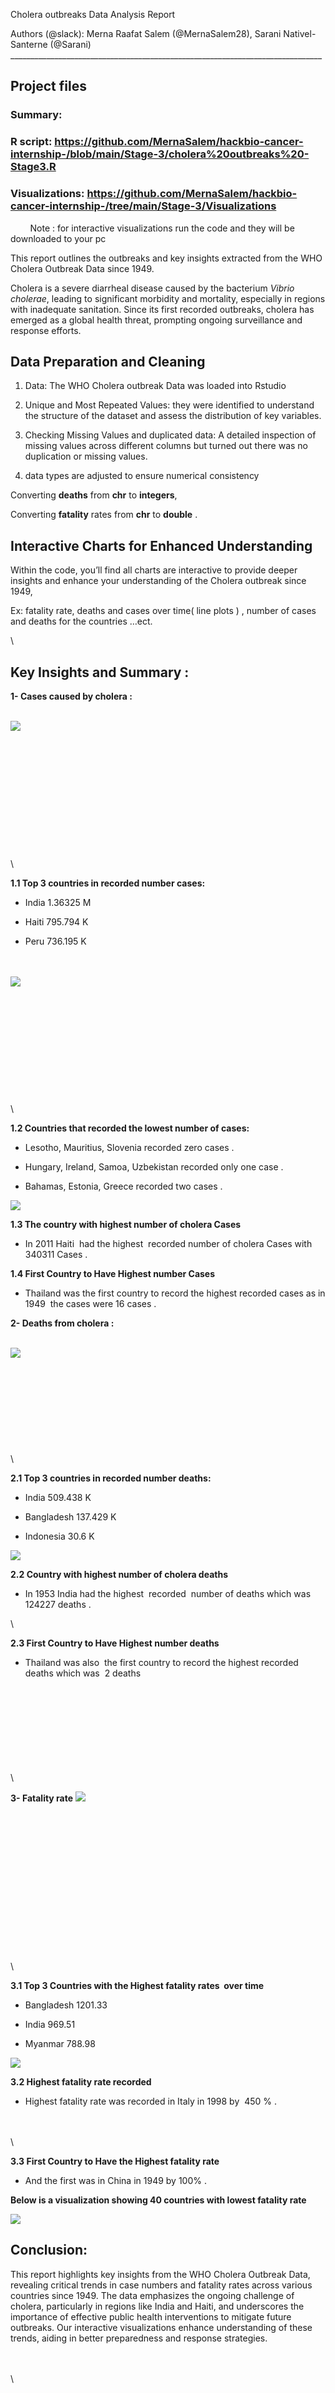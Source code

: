 <!--StartFragment-->

Cholera outbreaks Data Analysis Report

Authors (@slack): Merna Raafat Salem (@MernaSalem28), Sarani Nativel-Santerne (@Sarani)\
\_\_\_\_\_\_\_\_\_\_\_\_\_\_\_\_\_\_\_\_\_\_\_\_\_\_\_\_\_\_\_\_\_\_\_\_\_\_\_\_\_\_\_\_\_\_\_\_\_\_\_\_\_\_\_\_\_\_\_\_\_\_\_\_\_\_\_\_\_\_\_\_\_\_\_\_\_\_


## **Project files**

### **Summary:**

### **R script:** <https://github.com/MernaSalem/hackbio-cancer-internship-/blob/main/Stage-3/cholera%20outbreaks%20-Stage3.R>

### **Visualizations:** <https://github.com/MernaSalem/hackbio-cancer-internship-/tree/main/Stage-3/Visualizations>

        Note : for interactive visualizations run the code and they will be downloaded to your pc

This report outlines the outbreaks and key insights extracted from the WHO Cholera Outbreak Data since 1949.

Cholera is a severe diarrheal disease caused by the bacterium _Vibrio cholerae_, leading to significant morbidity and mortality, especially in regions with inadequate sanitation. Since its first recorded outbreaks, cholera has emerged as a global health threat, prompting ongoing surveillance and response efforts.


## **Data Preparation and Cleaning**

1. Data: The WHO Cholera outbreak Data was loaded into Rstudio

2. Unique and Most Repeated Values: they were identified to understand the structure of the dataset and assess the distribution of key variables.

3. Checking Missing Values and duplicated data: A detailed inspection of missing values across different columns but turned out there was no duplication or missing values.

4. data types are adjusted to ensure numerical consistency 

Converting **deaths** from **chr** to **integers**, 

Converting **fatality** rates from **chr** to **double** .


## **Interactive Charts for Enhanced Understanding**

Within the code, you’ll find all charts are interactive to provide deeper insights and enhance your understanding of the Cholera outbreak since 1949,

Ex: fatality rate, deaths and cases over time( line plots ) , number of cases and deaths for the countries …ect. 

\



## **Key Insights and Summary :** 

**1- Cases caused by cholera :**

\
![](https://lh7-rt.googleusercontent.com/docsz/AD_4nXduuSmBsY4CzdXTHqQKdhp8XV3K_lVF_Lq4CNWW5HxF5As3ydHMhtJvqIZs4V2JolUMgZJf3s6ZiY6GKHWvon9m1xVFmo6LwsOjmKjIqCN8ka_DgUvysbN0eIourhQ6aFNg5o2PkOVbtxqPAw2Bvc4ficE9?key=9irNdePrIi3O8acveYP2sA)\
\
\
\
\
\
\
\
\
\
\
\
\
\


**1.1 Top 3 countries in recorded number cases:**

- India 1.36325 M

- Haiti 795.794 K

- Peru 736.195 K

\
\
![](https://lh7-rt.googleusercontent.com/docsz/AD_4nXed4gV33Ppt-tUqK3QGvMBXEDLKs5EP2QzistJiXQUXudjGZtu28hI4UlcHxo71um1dtx4enq8XoLamExJIhI0G9C8_1lQFZbOPreVwkEb0FYk5CqJcO38GotlHhUpsiQbgN9GaYjmEPF-jRoG-SytondH8?key=9irNdePrIi3O8acveYP2sA)\
\
\
\
\
\
\
\
\
\
\
\
\


**1.2 Countries that recorded the lowest number of cases:**

- Lesotho, Mauritius, Slovenia recorded zero cases .

- Hungary, Ireland, Samoa, Uzbekistan recorded only one case .

- Bahamas, Estonia, Greece recorded two cases .

![](https://lh7-rt.googleusercontent.com/docsz/AD_4nXcExK9YObjI8xMbTxhkB6PzEau_84XAfP6x_q0nB8Jj-JIVcjysEV1g95oHaGnSrxf0abUCrZSQuPJn2zFe7H5WzUCyzFAdUUCUMNelzKfCMCO00mCi3cCPV8KwXKBy_Zq4saJsoZ6Qni9Am1xT9xEse-NL?key=9irNdePrIi3O8acveYP2sA)

**1.3 The country with highest number of cholera Cases**

- In 2011 Haiti  had the highest  recorded number of cholera Cases with 340311 Cases .

**1.4 First Country to Have Highest number Cases**

- Thailand was the first country to record the highest recorded cases as in 1949  the cases were 16 cases .

**2- Deaths from cholera :**

\
![](https://lh7-rt.googleusercontent.com/docsz/AD_4nXcOqFiw0GfhEonhTAAMS7QrgB5f81FVVoOsMAZoI23q1q_E_yqmi5_RxQ5IWFKE4hv3A4PVYP6t3K-QM1ggua4OQJzJlmkriZj2b-fDT_ZFlb999nipGSqm9kwxg6iRnrBIWqRWdnE2Z3ofVT5U53RQcbCS?key=9irNdePrIi3O8acveYP2sA)\
\
\
\
\
\
\
\
\
\
\


**2.1 Top 3 countries in recorded number deaths:**

- India 509.438 K

- Bangladesh 137.429 K

- Indonesia 30.6 K

![](https://lh7-rt.googleusercontent.com/docsz/AD_4nXe5MbCFNuGZPMAqjs-buhpOoV66B0kwoGOGHEb-3_J7jvPpddRxx7BaMNCwSAPnqHEb9Y9Rt_OwhUYhY4kQO4umd2UZ-DRup9ii_XyRReEuw-lwqrigLiH7MaVtzRR8ismvp3_td0RJvwrAMa3yY4jFCaWQ?key=9irNdePrIi3O8acveYP2sA)

**2.2 Country with highest number of cholera deaths**

- In 1953 India had the highest  recorded  number of deaths which was 124227 deaths .

\


**2.3 First Country to Have Highest number deaths**

- Thailand was also  the first country to record the highest recorded deaths which was  2 deaths

\
\
\
\
\
\
\
\
\


**3- Fatality rate** ![](https://lh7-rt.googleusercontent.com/docsz/AD_4nXcDiH-ZqDVAOKvUDVqSH8Ojz5zuD8Oy994F1bJl6hiGusLMF0-hYdtVTEkAiO2w44-IV4qndzO-CYFAphy7tUFWJSBt3_4vq25NprgEgaJj003XIe_0YZn31Guh35CbHMIuGFso87U-cCeeX_XR_q0JDOY?key=9irNdePrIi3O8acveYP2sA)

\
\
\
\
\
\
\
\
\
\
\
\
\
\
\


**3.1 Top 3 Countries with the Highest fatality rates  over time**

- Bangladesh 1201.33

- India 969.51

- Myanmar 788.98

![](https://lh7-rt.googleusercontent.com/docsz/AD_4nXf17vLlQGDfEeIqaGgFWgeuaLK1gAfv6B4bi5ZWOdSFK85qUbIvTkti7mJlf6dnIA83I96A4exAmyjU9BgHN9j_-CpAm48qrj7jAeLyutmuhvbN1vBRZs4dG_uAgQXwxTDlWi1ZAzsuHSb4HRQzVX0WL6w?key=9irNdePrIi3O8acveYP2sA)

**3.2 Highest fatality rate recorded**

- Highest fatality rate was recorded in Italy in 1998 by  450 % .

\
\
\


**3.3 First Country to Have the Highest fatality rate**

- And the first was in China in 1949 by 100% .

**Below is a visualization showing 40 countries with lowest fatality rate** 

![](https://lh7-rt.googleusercontent.com/docsz/AD_4nXc74rjTAatdEYbEQkVTb5SMmFOLe-bHpVMhk2TsUSy2Z3FJQPqYkqHjvzKRMcPfxIKXENaT07kVZxfR5qXD5pIEYnUWCCb_IMlYUTK6QBpIH9SiUOwovnYtoqsZw0yFnPi-rJ4G7KmQVdnuMoCHv5gl_LDx?key=9irNdePrIi3O8acveYP2sA)


## **Conclusion:**

This report highlights key insights from the WHO Cholera Outbreak Data, revealing critical trends in case numbers and fatality rates across various countries since 1949. The data emphasizes the ongoing challenge of cholera, particularly in regions like India and Haiti, and underscores the importance of effective public health interventions to mitigate future outbreaks. Our interactive visualizations enhance understanding of these trends, aiding in better preparedness and response strategies.

\
\
\


<!--EndFragment-->
